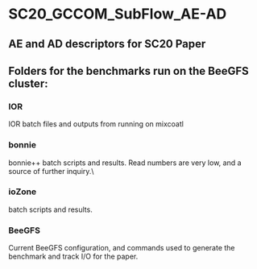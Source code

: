 # SC20_GCCOM_SubFlow_AE-AD
## AE and AD descriptors for SC20 Paper

## Folders for the benchmarks run on the BeeGFS cluster:
### IOR
IOR batch files and outputs from running on mixcoatl 

### bonnie
bonnie++ batch scripts and results. Read numbers are very low, and a source of further inquiry.\

### ioZone
batch scripts and results.

### BeeGFS
Current BeeGFS configuration, and commands used to generate the benchmark and track I/O for the paper.



